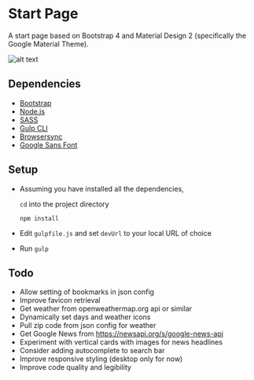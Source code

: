 # Start Page
A start page based on Bootstrap 4 and Material Design 2 (specifically the Google Material Theme).

![alt text](https://github.com/ars75/startpage/blob/master/assets/screenshot/screenshot-v1.png "Start Page")

Dependencies
---
- [Bootstrap](http://getbootstrap.com)
- [Node.js](http://nodejs.org)
- [SASS](http://sass-lang.com/install)
- [Gulp CLI](http://gulpjs.com/)
- [Browsersync](https://browsersync.io/)
- [Google Sans Font](https://devfiles.co/download/vSxQjI5P/Google-Sans-Font.zip)

Setup
---
- Assuming you have installed all the dependencies, 

   `cd` into the project directory

   `npm install`

- Edit `gulpfile.js` and set `devUrl` to your local URL of choice
- Run `gulp`

Todo
---
- Allow setting of bookmarks in json config
- Improve favicon retrieval
- Get weather from openweathermap.org api or similar
- Dynamically set days and weather icons
- Pull zip code from json config for weather
- Get Google News from https://newsapi.org/s/google-news-api
- Experiment with vertical cards with images for news headlines
- Consider adding autocomplete to search bar
- Improve responsive styling (desktop only for now)
- Improve code quality and legibility
